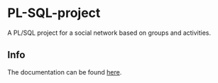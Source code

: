 # PL-SQL-project
A PL/SQL project for a social network based on groups and activities.  
## Info
The documentation can be found [here](https://github.com/Stefannsen/PL-SQl-project/blob/main/232_Negulescu_Stefan_proiect.pdf).
